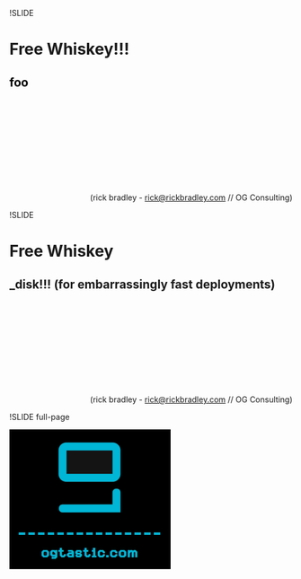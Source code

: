 !SLIDE
# Free Whiskey!!! #
## <span style="color: black;">foo</span> ##

<br/>
<br/>
<br/>
<br/>
<br/>
<br/>
<br/>
<br/>
<br/>
<p style="text-align: right;">
	(rick bradley - <a href="mailto:rick@rickbradley.com">rick@rickbradley.com</a> // OG Consulting)
</p>

!SLIDE
# Free Whiskey #
## _disk!!! (for embarrassingly fast deployments)

<br/>
<br/>
<br/>
<br/>
<br/>
<br/>
<br/>
<br/>
<br/>
<p style="text-align: right;">
	(rick bradley - <a href="mailto:rick@rickbradley.com">rick@rickbradley.com</a> // OG Consulting)
</p>


!SLIDE full-page

<img src="og_logo.png">
<br/>
<br/>
<br/>
<br/>

